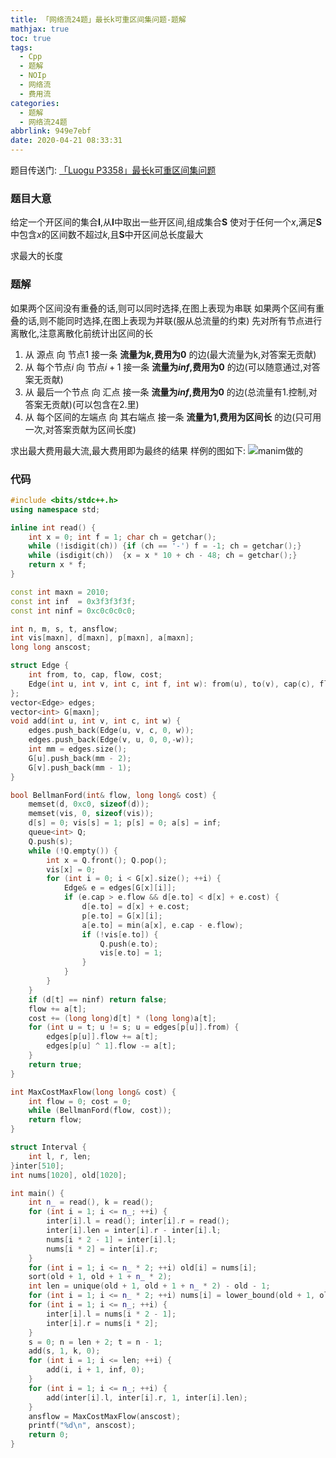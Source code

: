 ```yaml
---
title: 「网络流24题」最长k可重区间集问题-题解
mathjax: true
toc: true
tags:
  - Cpp
  - 题解
  - NOIp
  - 网络流
  - 费用流
categories:
  - 题解
  - 网络流24题
abbrlink: 949e7ebf
date: 2020-04-21 08:33:31
---
```


题目传送门: [「Luogu P3358」最长k可重区间集问题](https://www.luogu.com.cn/problem/P3358)

<!--more-->

### 题目大意
给定一个开区间的集合$\mathbf{I}$,从$\mathbf{I}$中取出一些开区间,组成集合$\mathbf{S}$
使对于任何一个$x$,满足$\mathbf{S}$中包含$x$的区间数不超过$k$,且$\mathbf{S}$中开区间总长度最大

求最大的长度

### 题解
如果两个区间没有重叠的话,则可以同时选择,在图上表现为串联
如果两个区间有重叠的话,则不能同时选择,在图上表现为并联(服从总流量的约束)
先对所有节点进行离散化,注意离散化前统计出区间的长

1. 从 源点 向 节点1 接一条 __流量为$k$,费用为$0$__ 的边(最大流量为k,对答案无贡献)
2. 从 每个节点$i$ 向 节点$i+1$ 接一条 __流量为$inf$,费用为$0$__ 的边(可以随意通过,对答案无贡献)
3. 从 最后一个节点 向 汇点 接一条 __流量为$inf$,费用为$0$__ 的边(总流量有1.控制,对答案无贡献)(可以包含在2.里)
4. 从 每个区间的左端点 向 其右端点 接一条 __流量为$1$,费用为区间长__ 的边(只可用一次,对答案贡献为区间长度)

求出最大费用最大流,最大费用即为最终的结果
样例的图如下:
![manim做的](/P3358_.png)

### 代码
```cpp
#include <bits/stdc++.h>
using namespace std;

inline int read() {
    int x = 0; int f = 1; char ch = getchar();
    while (!isdigit(ch)) {if (ch == '-') f = -1; ch = getchar();}
    while (isdigit(ch))  {x = x * 10 + ch - 48; ch = getchar();}
    return x * f;
}

const int maxn = 2010;
const int inf  = 0x3f3f3f3f;
const int ninf = 0xc0c0c0c0;

int n, m, s, t, ansflow;
int vis[maxn], d[maxn], p[maxn], a[maxn];
long long anscost;

struct Edge {
	int from, to, cap, flow, cost;
	Edge(int u, int v, int c, int f, int w): from(u), to(v), cap(c), flow(f), cost(w){}
};
vector<Edge> edges;
vector<int> G[maxn];
void add(int u, int v, int c, int w) {
	edges.push_back(Edge(u, v, c, 0, w));
	edges.push_back(Edge(v, u, 0, 0,-w));
	int mm = edges.size();
	G[u].push_back(mm - 2);
	G[v].push_back(mm - 1);
}

bool BellmanFord(int& flow, long long& cost) {
    memset(d, 0xc0, sizeof(d));
	memset(vis, 0, sizeof(vis));
	d[s] = 0; vis[s] = 1; p[s] = 0; a[s] = inf;
	queue<int> Q;
	Q.push(s);
	while (!Q.empty()) {
		int x = Q.front(); Q.pop();
		vis[x] = 0;
		for (int i = 0; i < G[x].size(); ++i) {
			Edge& e = edges[G[x][i]];
			if (e.cap > e.flow && d[e.to] < d[x] + e.cost) {
				d[e.to] = d[x] + e.cost;
				p[e.to] = G[x][i];
				a[e.to] = min(a[x], e.cap - e.flow);
				if (!vis[e.to]) {
					Q.push(e.to);
					vis[e.to] = 1;
				}
			}
		}
	}
	if (d[t] == ninf) return false;
	flow += a[t];
	cost += (long long)d[t] * (long long)a[t];
	for (int u = t; u != s; u = edges[p[u]].from) {
		edges[p[u]].flow += a[t];
		edges[p[u] ^ 1].flow -= a[t];
	}
	return true;
}

int MaxCostMaxFlow(long long& cost) {
	int flow = 0; cost = 0;
	while (BellmanFord(flow, cost));
	return flow;
}

struct Interval {
    int l, r, len;
}inter[510];
int nums[1020], old[1020];

int main() {
    int n_ = read(), k = read();
    for (int i = 1; i <= n_; ++i) {
        inter[i].l = read(); inter[i].r = read();
        inter[i].len = inter[i].r - inter[i].l;
        nums[i * 2 - 1] = inter[i].l;
        nums[i * 2] = inter[i].r;
    }
    for (int i = 1; i <= n_ * 2; ++i) old[i] = nums[i];
    sort(old + 1, old + 1 + n_ * 2);
    int len = unique(old + 1, old + 1 + n_ * 2) - old - 1;
    for (int i = 1; i <= n_ * 2; ++i) nums[i] = lower_bound(old + 1, old + 1 + len, nums[i]) - old;
    for (int i = 1; i <= n_; ++i) {
        inter[i].l = nums[i * 2 - 1];
        inter[i].r = nums[i * 2];
    }
    s = 0; n = len + 2; t = n - 1;
    add(s, 1, k, 0);
    for (int i = 1; i <= len; ++i) {
        add(i, i + 1, inf, 0);
    }
    for (int i = 1; i <= n_; ++i) {
        add(inter[i].l, inter[i].r, 1, inter[i].len);
    }
    ansflow = MaxCostMaxFlow(anscost);
    printf("%d\n", anscost);
    return 0;
}
```